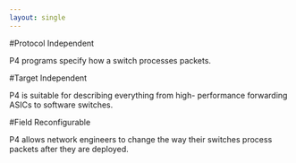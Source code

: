 ```yaml
---
layout: single
---
```


#Protocol Independent

P4 programs specify how a switch processes packets.

#Target Independent

P4 is suitable for describing everything from high- performance forwarding ASICs to software switches.

#Field Reconfigurable

P4 allows network engineers to change the way their switches process packets after they are deployed.